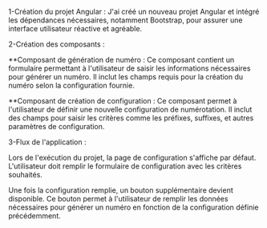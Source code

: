 1-Création du projet Angular : J'ai créé un nouveau projet Angular et intégré les dépendances nécessaires, 
notamment Bootstrap, pour assurer une interface utilisateur réactive et agréable.

2-Création des composants :

**Composant de génération de numéro : Ce composant contient un formulaire permettant à l'utilisateur de saisir les informations nécessaires pour générer un numéro. Il inclut les champs requis pour la création du numéro selon la configuration fournie.

**Composant de création de configuration : Ce composant permet à l'utilisateur de définir une nouvelle configuration de numérotation. Il inclut des champs pour saisir les critères comme les préfixes, suffixes, et autres paramètres de configuration.

3-Flux de l'application :

Lors de l'exécution du projet, la page de configuration s'affiche par défaut. L'utilisateur doit remplir le formulaire de configuration avec les critères souhaités.

Une fois la configuration remplie, un bouton supplémentaire devient disponible. Ce bouton permet à l'utilisateur de remplir les données nécessaires pour générer un numéro en fonction de la configuration définie précédemment.
